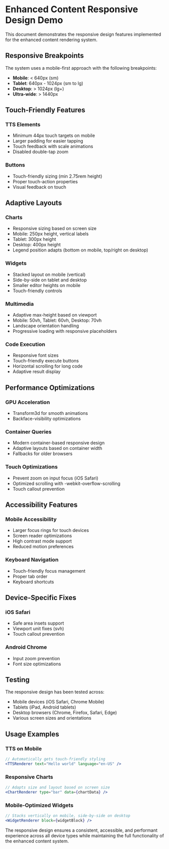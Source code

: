 # Enhanced Content Responsive Design Demo

This document demonstrates the responsive design features implemented for the enhanced content rendering system.

## Responsive Breakpoints

The system uses a mobile-first approach with the following breakpoints:

- **Mobile**: < 640px (sm)
- **Tablet**: 640px - 1024px (sm to lg) 
- **Desktop**: > 1024px (lg+)
- **Ultra-wide**: > 1440px

## Touch-Friendly Features

### TTS Elements
- Minimum 44px touch targets on mobile
- Larger padding for easier tapping
- Touch feedback with scale animations
- Disabled double-tap zoom

### Buttons
- Touch-friendly sizing (min 2.75rem height)
- Proper touch-action properties
- Visual feedback on touch

## Adaptive Layouts

### Charts
- Responsive sizing based on screen size
- Mobile: 250px height, vertical labels
- Tablet: 300px height
- Desktop: 400px height
- Legend position adapts (bottom on mobile, top/right on desktop)

### Widgets
- Stacked layout on mobile (vertical)
- Side-by-side on tablet and desktop
- Smaller editor heights on mobile
- Touch-friendly controls

### Multimedia
- Adaptive max-height based on viewport
- Mobile: 50vh, Tablet: 60vh, Desktop: 70vh
- Landscape orientation handling
- Progressive loading with responsive placeholders

### Code Execution
- Responsive font sizes
- Touch-friendly execute buttons
- Horizontal scrolling for long code
- Adaptive result display

## Performance Optimizations

### GPU Acceleration
- Transform3d for smooth animations
- Backface-visibility optimizations

### Container Queries
- Modern container-based responsive design
- Adaptive layouts based on container width
- Fallbacks for older browsers

### Touch Optimizations
- Prevent zoom on input focus (iOS Safari)
- Optimized scrolling with -webkit-overflow-scrolling
- Touch callout prevention

## Accessibility Features

### Mobile Accessibility
- Larger focus rings for touch devices
- Screen reader optimizations
- High contrast mode support
- Reduced motion preferences

### Keyboard Navigation
- Touch-friendly focus management
- Proper tab order
- Keyboard shortcuts

## Device-Specific Fixes

### iOS Safari
- Safe area insets support
- Viewport unit fixes (svh)
- Touch callout prevention

### Android Chrome
- Input zoom prevention
- Font size optimizations

## Testing

The responsive design has been tested across:
- Mobile devices (iOS Safari, Chrome Mobile)
- Tablets (iPad, Android tablets)
- Desktop browsers (Chrome, Firefox, Safari, Edge)
- Various screen sizes and orientations

## Usage Examples

### TTS on Mobile
```jsx
// Automatically gets touch-friendly styling
<TTSRenderer text="Hello world" language="en-US" />
```

### Responsive Charts
```jsx
// Adapts size and layout based on screen size
<ChartRenderer type="bar" data={chartData} />
```

### Mobile-Optimized Widgets
```jsx
// Stacks vertically on mobile, side-by-side on desktop
<WidgetRenderer block={widgetBlock} />
```

The responsive design ensures a consistent, accessible, and performant experience across all device types while maintaining the full functionality of the enhanced content system.